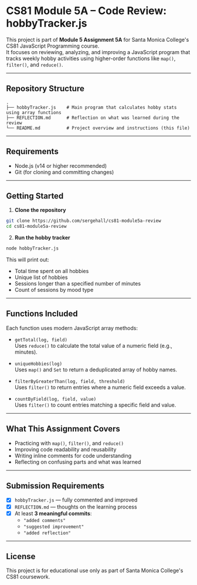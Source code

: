 # CS81 Module 5A – Code Review: hobbyTracker.js

This project is part of **Module 5 Assignment 5A** for Santa Monica College's CS81 JavaScript Programming course.  
It focuses on reviewing, analyzing, and improving a JavaScript program that tracks weekly hobby activities using higher-order functions like `map()`, `filter()`, and `reduce()`.

---

## Repository Structure

```
.
├── hobbyTracker.js    # Main program that calculates hobby stats using array functions
├── REFLECTION.md      # Reflection on what was learned during the review
└── README.md          # Project overview and instructions (this file)
```

---

## Requirements

- Node.js (v14 or higher recommended)
- Git (for cloning and committing changes)

---

## Getting Started

1. **Clone the repository**

```bash
git clone https://github.com/sergehall/cs81-module5a-review
cd cs81-module5a-review
```

2. **Run the hobby tracker**

```bash
node hobbyTracker.js
```

This will print out:
- Total time spent on all hobbies
- Unique list of hobbies
- Sessions longer than a specified number of minutes
- Count of sessions by mood type

---

## Functions Included

Each function uses modern JavaScript array methods:

- `getTotal(log, field)`  
  Uses `reduce()` to calculate the total value of a numeric field (e.g., minutes).

- `uniqueHobbies(log)`  
  Uses `map()` and `Set` to return a deduplicated array of hobby names.

- `filterByGreaterThan(log, field, threshold)`  
  Uses `filter()` to return entries where a numeric field exceeds a value.

- `countByField(log, field, value)`  
  Uses `filter()` to count entries matching a specific field and value.

---

## What This Assignment Covers

- Practicing with `map()`, `filter()`, and `reduce()`
- Improving code readability and reusability
- Writing inline comments for code understanding
- Reflecting on confusing parts and what was learned

---

## Submission Requirements

- [x] `hobbyTracker.js` — fully commented and improved
- [x] `REFLECTION.md` — thoughts on the learning process
- [x] At least **3 meaningful commits**:
  - `"added comments"`
  - `"suggested improvement"`
  - `"added reflection"`

---

## License

This project is for educational use only as part of Santa Monica College's CS81 coursework.
